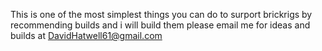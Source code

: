 This is one of the most simplest things you can do to surport brickrigs by recommending builds and i will build them please email me for ideas and builds at DavidHatwell61@gmail.com
